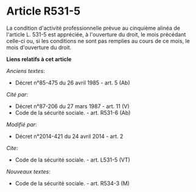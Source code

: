 # Article R531-5

La condition d'activité professionnelle prévue au cinquième alinéa de l'article L. 531-5 est appréciée, à l'ouverture du
droit, le mois précédant celle-ci ou, si les conditions ne sont pas remplies au cours de ce mois, le mois d'ouverture du
droit.

**Liens relatifs à cet article**

_Anciens textes_:

  - Décret n°85-475 du 26 avril 1985 - art. 5 (Ab)

_Cité par_:

  - Décret n°87-206 du 27 mars 1987 - art. 11 (V)
  - Code de la sécurité sociale. - art. R531-6 (Ab)

_Modifié par_:

  - Décret n°2014-421 du 24 avril 2014 - art. 2

_Cite_:

  - Code de la sécurité sociale. - art. L531-5 (VT)

_Nouveaux textes_:

  - Code de la sécurité sociale. - art. R534-3 (M)
